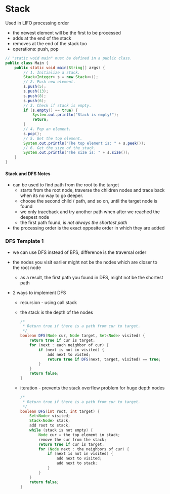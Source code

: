 Stack
====

Used in LIFO processing order
- the newest element will be the first to be processed
- adds at the end of the stack
- removes at the end of the stack too
- operations: push, pop

```java
// "static void main" must be defined in a public class.
public class Main {
    public static void main(String[] args) {
        // 1. Initialize a stack.
        Stack<Integer> s = new Stack<>();
        // 2. Push new element.
        s.push(5);
        s.push(13);
        s.push(8);
        s.push(6);
        // 3. Check if stack is empty.
        if (s.empty() == true) {
            System.out.println("Stack is empty!");
            return;
        }
        // 4. Pop an element.
        s.pop();
        // 5. Get the top element.
        System.out.println("The top element is: " + s.peek());
        // 6. Get the size of the stack.
        System.out.println("The size is: " + s.size());
    }
}
```



#### Stack and DFS Notes

- can be used to find path from the root to the target
  - starts from the root node, traverse the children nodes and trace back when its no way to go deeper.
  - choose the second child / path, and so on, until the target node is found
  - we only traceback and try another path when after we reached the deepest node
  - the first path found, is *not always the shortest path*
- the processing order is the exact opposite order in which they are added



### DFS Template 1

- we can use DFS instead of BFS, difference is the traversal order

- the nodes you visit earlier might not be the nodes which are closer to the root node

  - as a result, the first path you found in DFS, might not be the shortest path

- 2 ways to implement DFS

  - recursion - using call stack

  - the stack is the depth of the nodes

    ```java
    /*
     * Return true if there is a path from cur to target.
     */
    boolean DFS(Node cur, Node target, Set<Node> visited) {
        return true if cur is target;
        for (next : each neighbor of cur) {
            if (next is not in visited) {
                add next to visted;
                return true if DFS(next, target, visited) == true;
            }
        }
        return false;
    }
    ```

    

  - iteration - prevents the stack overflow problem for huge depth nodes

    ```java
    /*
     * Return true if there is a path from cur to target.
     */
    boolean DFS(int root, int target) {
        Set<Node> visited;
        Stack<Node> stack;
        add root to stack;
        while (stack is not empty) {
            Node cur = the top element in stack;
            remove the cur from the stack;
            return true if cur is target;
            for (Node next : the neighbors of cur) {
                if (next is not in visited) {
                    add next to visited;
                    add next to stack;
                }
            }
        }
        return false;
    }
    ```

    
